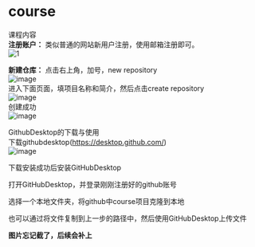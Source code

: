 # course
课程内容  
**注册账户：** 类似普通的网站新用户注册，使用邮箱注册即可。  
![1](https://github.com/Why-Ming/course/assets/58331685/071ac4b5-f1f2-4b86-9433-1a742d3e4e0b)  

**新建仓库：** 点击右上角，加号，new repository  
![image](https://github.com/Why-Ming/course/assets/58331685/285d321d-35f6-4e2d-8821-52daa8fad472)  
进入下面页面，填项目名称和简介，然后点击create repository    
![image](https://github.com/Why-Ming/course/assets/58331685/0282ff0d-2695-43d4-b53b-e40416192765)  
创建成功  
![image](https://github.com/Why-Ming/course/assets/58331685/4d33b19f-85f3-4a67-a1e4-bef14a8a8c6e)

GithubDesktop的下载与使用  
下载githubdesktop(https://desktop.github.com/)  
![image](https://github.com/Why-Ming/course/assets/58331685/35527dfc-8c17-4e3f-8a09-86cbd015e69f)

下载安装成功后安装GitHubDesktop  


打开GitHubDesktop，并登录刚刚注册好的github账号  


选择一个本地文件夹，将github中course项目克隆到本地  


也可以通过将文件复制到上一步的路径中，然后使用GitHubDesktop上传文件  


**图片忘记截了，后续会补上**


